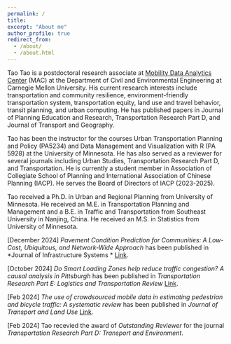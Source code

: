 ```yaml
---
permalink: /
title: 
excerpt: "About me"
author_profile: true
redirect_from: 
  - /about/
  - /about.html
---
```


Tao Tao is a postdoctoral research associate at [Mobility Data Analytics Center](https://mac.heinz.cmu.edu/) (MAC) at the Department of Civil and Environmental Engineering at Carnegie Mellon University.  His current research interests include transportation and community resilience, environment-friendly transportation system, transportation equity, land use and travel behavior, transit planning, and urban computing.  He has published papers in Journal of Planning Education and Research, Transportation Research Part D, and Journal of Transport and Geography.
  
Tao has been the instructor for the courses Urban Transportation Planning and Policy (PA5234) and Data Management and Visualization with R (PA 5928) at the University of Minnesota.  He has also served as a reviewer for several journals including Urban Studies, Transportation Research Part D, and Transportation.  He is currently a student member in Association of Collegiate School of Planning and International Association of Chinese Planning (IACP).  He serves the Board of Directors of IACP (2023-2025).
  
Tao received a Ph.D. in Urban and Regional Planning from University of Minnesota. He received an M.E. in Transportation Planning and Management and a B.E. in Traffic and Transportation from Southeast University in Nanjing, China. He received an M.S. in Statistics from University of Minnesota.  

[December 2024] *Pavement Condition Prediction for Communities: A Low-Cost, Ubiquitous, and Network-Wide Approach* has been published in *Journal of Infrastructure Systems * [Link](https://doi.org/10.1061/JITSE4.ISENG-2378).  

[October 2024] *Do Smart Loading Zones help reduce traffic congestion? A causal analysis in Pittsburgh* has been published in *Transportation Research Part E: Logistics and Transportation Review* [Link](https://doi.org/10.1016/j.tra.2023.103924).  

[Feb 2024] *The use of crowdsourced mobile data in estimating pedestrian and bicycle traffic: A systematic review* has been published in *Journal of Transport and Land Use* [Link](https://doi.org/10.1016/j.tre.2024.103796).  

[Feb 2024] Tao recevied the award of *Outstanding Reviewer* for the journal *Transportation Research Part D: Transport and Environment*.  
